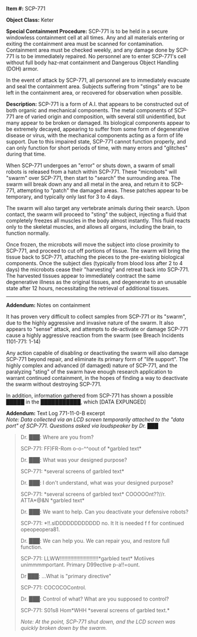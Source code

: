 **Item #:** SCP-771

**Object Class:** Keter

**Special Containment Procedure:** SCP-771 is to be held in a secure windowless containment cell at all times. Any and all materials entering or exiting the containment area must be scanned for contamination. Containment area must be checked weekly, and any damage done by SCP-771 is to be immediately repaired. No personnel are to enter SCP-771's cell without full body haz-mat containment and Dangerous Object Handling (DOH) armor.

In the event of attack by SCP-771, all personnel are to immediately evacuate and seal the containment area. Subjects suffering from "stings" are to be left in the containment area, or recovered for observation when possible.

**Description:** SCP-771 is a form of A.I. that appears to be constructed out of both organic and mechanical components. The metal components of SCP-771 are of varied origin and composition, with several still unidentified, but many appear to be broken or damaged. Its biological components appear to be extremely decayed, appearing to suffer from some form of degenerative disease or virus, with the mechanical components acting as a form of life support. Due to this impaired state, SCP-771 cannot function properly, and can only function for short periods of time, with many errors and "glitches" during that time.

When SCP-771 undergoes an "error" or shuts down, a swarm of small robots is released from a hatch within SCP-771. These "microbots" will "swarm" over SCP-771, then start to "search" the surrounding area. The swarm will break down any and all metal in the area, and return it to SCP-771, attempting to "patch" the damaged areas. These patches appear to be temporary, and typically only last for 3 to 4 days.

The swarm will also target any vertebrate animals during their search. Upon contact, the swarm will proceed to "sting" the subject, injecting a fluid that completely freezes all muscles in the body almost instantly. This fluid reacts only to the skeletal muscles, and allows all organs, including the brain, to function normally.

Once frozen, the microbots will move the subject into close proximity to SCP-771, and proceed to cut off portions of tissue. The swarm will bring the tissue back to SCP-771, attaching the pieces to the pre-existing biological components. Once the subject dies (typically from blood loss after 2 to 4 days) the microbots cease their "harvesting" and retreat back into SCP-771. The harvested tissues appear to immediately contract the same degenerative illness as the original tissues, and degenerate to an unusable state after 12 hours, necessitating the retrieval of additional tissues.

* * *

**Addendum:** Notes on containment

It has proven very difficult to collect samples from SCP-771 or its "swarm", due to the highly aggressive and invasive nature of the swarm. It also appears to "sense" attack, and attempts to de-activate or damage SCP-771 cause a highly aggressive reaction from the swarm (see Breach Incidents 1101-771: 1-14)

Any action capable of disabling or deactivating the swarm will also damage SCP-771 beyond repair, and eliminate its primary form of "life support". The highly complex and advanced (if damaged) nature of SCP-771, and the paralyzing "sting" of the swarm have enough research application to warrant continued containment, in the hopes of finding a way to deactivate the swarm without destroying SCP-771.

In addition, information gathered from SCP-771 has shown a possible █████ in the ███████████, which \[DATA EXPUNGED\]

**Addendum:** Text Log 771-11-0-B excerpt  
_Note: Data collected via an LCD screen temporarily attached to the "data port" of SCP-771. Questions asked via loudspeaker by Dr. ███_

> Dr. ███: Where are you from?
> 
> SCP-771: FF)FR-Rom o-o-^^oout of \*garbled text\*
> 
> Dr. ███: What was your designed purpose?
> 
> SCP-771: \*several screens of garbled text\*
> 
> Dr. ███: I don't understand, what was your designed purpose?
> 
> SCP-771: \*several screens of garbled text\* COOOOOnt??//r. ATTA\*@&N \*garbled text\*
> 
> Dr. ███: We want to help. Can you deactivate your defensive robots?
> 
> SCP-771: \*!!.slDDDDDDDDDDDD no. It It is needed f f for continued opeopeopera81.
> 
> Dr. ███: We can help you. We can repair you, and restore full function.
> 
> SCP-771: LLWW!!!!!!!!!!!!!!!!!!!!!!!!!!\*garbled text\* Motiives unimmmmportant. Primary D99ective p-a!!=ount.
> 
> Dr ███: …What is "primary directive"
> 
> SCP-771: COCOCOControl.
> 
> Dr. ███: Control of what? What are you supposed to control?
> 
> SCP-771: S01s8 Hom\*WHH \*several screens of garbled text.\*
> 
> _Note: At the point, SCP-771 shut down, and the LCD screen was quickly broken down by the swarm._